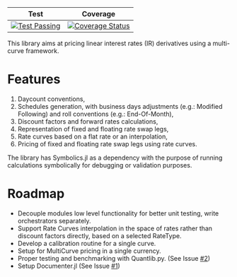 | **Test** | **Coverage** |
|:--------:|:------------:|
| [![Test Passing](https://github.com/aleCombi/DerivativesPricer/actions/workflows/ci.yml/badge.svg?event=push)](https://github.com/aleCombi/DerivativesPricer/actions) | [![Coverage Status](https://coveralls.io/repos/github/aleCombi/DerivativesPricer/badge.svg?branch=master&cache-control=no-cache)](https://coveralls.io/github/aleCombi/DerivativesPricer?branch=master) |

This library aims at pricing linear interest rates (IR) derivatives using a multi-curve framework.

# Features

  1. Daycount conventions,
  2. Schedules generation, with business days adjustments (e.g.: Modified Following) and roll conventions (e.g.: End-Of-Month),
  3. Discount factors and forward rates calculations,
  4. Representation of fixed and floating rate swap legs,
  5. Rate curves based on a flat rate or an interpolation,
  6. Pricing of fixed and floating rate swap legs using rate curves.

The library has Symbolics.jl as a dependency with the purpose of running calculations symbolically for debugging or validation purposes.

# Roadmap

- Decouple modules low level functionality for better unit testing, write orchestrators separately.
- Support Rate Curves interpolation in the space of rates rather than discount factors directly, based on a selected RateType.
- Develop a calibration routine for a single curve.
- Setup for MultiCurve pricing in a single currency.
- Proper testing and benchmarking with Quantlib.py. (See Issue [#2](#2))
- Setup Documenter.jl (See Issue [#1](#1))

